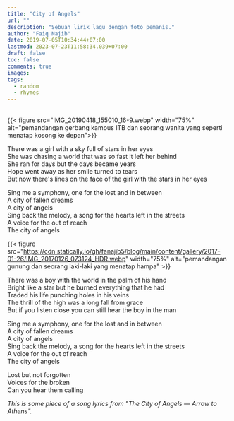```yaml
---
title: "City of Angels"
url: ""
description: "Sebuah lirik lagu dengan foto pemanis."
author: "Faiq Najib"
date: 2019-07-05T10:34:44+07:00
lastmod: 2023-07-23T11:58:34.039+07:00
draft: false
toc: false
comments: true
images:
tags:
  - random
  - rhymes
---
```

<br/>
{{< figure src="IMG_20190418_155010_16-9.webp" width="75%" alt="pemandangan gerbang kampus ITB dan seorang wanita yang seperti menatap kosong ke depan">}}

There was a girl with a sky full of stars in her eyes<br/>
She was chasing a world that was so fast it left her behind<br/>
She ran for days but the days became years<br/>
Hope went away as her smile turned to tears<br/>
But now there's lines on the face of the girl with the stars in her eyes<br/>

Sing me a symphony, one for the lost and in between<br/>
A city of fallen dreams<br/>
A city of angels<br/>
Sing back the melody, a song for the hearts left in the streets<br/>
A voice for the out of reach<br/>
The city of angels<br/>

{{< figure src="https://cdn.statically.io/gh/fanajib5/blog/main/content/gallery/2017-01-26/IMG_20170126_073124_HDR.webp" width="75%" alt="pemandangan gunung dan seorang laki-laki yang menatap hampa" >}}

There was a boy with the world in the palm of his hand<br/>
Bright like a star but he burned everything that he had<br/>
Traded his life punching holes in his veins<br/>
The thrill of the high was a long fall from grace<br/>
But if you listen close you can still hear the boy in the man<br/>

Sing me a symphony, one for the lost and in between<br/>
A city of fallen dreams<br/>
A city of angels<br/>
Sing back the melody, a song for the hearts left in the streets<br/>
A voice for the out of reach<br/>
The city of angels<br/>

Lost but not forgotten<br/>
Voices for the broken<br/>
Can you hear them calling<br/>

_This is some piece of a song lyrics from "The City of Angels &mdash; Arrow to Athens"._

